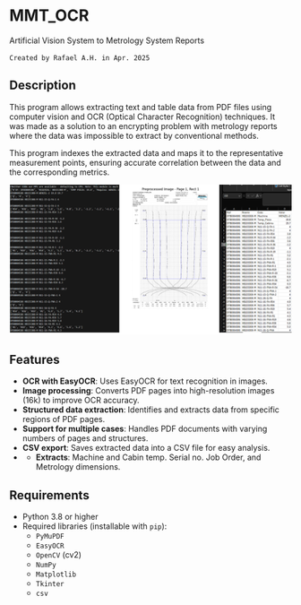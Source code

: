 # MMT_OCR
Artificial Vision System to Metrology System Reports

    Created by Rafael A.H. in Apr. 2025
       
## Description

This program allows extracting text and table data from PDF files using computer vision and OCR (Optical Character Recognition) techniques. It was made as a solution to an encrypting problem with metrology reports where the data was impossible to extract by conventional methods.

This program indexes the extracted data and maps it to the representative measurement points, ensuring accurate correlation between the data and the corresponding metrics.

![Accuracy and loss over epoch](Example.png)

## Features

- **OCR with EasyOCR**: Uses EasyOCR for text recognition in images.
- **Image processing**: Converts PDF pages into high-resolution images (16k) to improve OCR accuracy.
- **Structured data extraction**: Identifies and extracts data from specific regions of PDF pages.
- **Support for multiple cases**: Handles PDF documents with varying numbers of pages and structures.
- **CSV export**: Saves extracted data into a CSV file for easy analysis.
- - **Extracts**: Machine and Cabin temp. Serial no. Job Order, and Metrology dimensions.

## Requirements

- Python 3.8 or higher
- Required libraries (installable with `pip`):
    - `PyMuPDF` 
    - `EasyOCR`
    - `OpenCV` (cv2)
    - `NumPy`
    - `Matplotlib`
    - `Tkinter` 
    - `csv`

